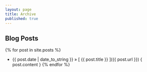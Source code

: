 ```yaml
---
layout: page
title: Archive
published: true
---
```



## Blog Posts

{% for post in site.posts %}
  * {{ post.date | date_to_string }} &raquo; [ {{ post.title }} ]({{ post.url }})
 { post.content }
{% endfor %}
